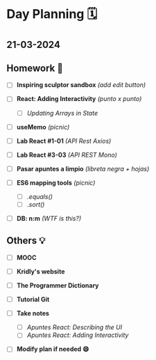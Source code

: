 # Day Planning :spiral_calendar:

## 21-03-2024

## Homework :pencil:

- [ ] **Inspiring sculptor sandbox** *(add edit button)*

- [ ] **React: Adding Interactivity** *(punto x punto)*
  
  - [ ] *Updating Arrays in State*

- [ ] **useMemo** *(picnic)*

- [ ] **Lab React #1-01** *(API Rest Axios)*

- [ ] **Lab React #3-03** *(API REST Mono)*

- [ ] **Pasar apuntes a limpio** *(libreta negra + hojas)*

- [ ] **ES6 mapping tools** *(picnic)*
  
  - [ ] *.equals()*
  - [ ] *.sort()*

- [ ] **DB: n:m** *(WTF is this?)*

## Others :bulb:

- [ ] **MOOC**

- [ ] **Kridly's website**

- [ ] **The Programmer Dictionary**

- [ ] **Tutorial Git**

- [ ] **Take notes**
  
  - [ ] *Apuntes React: Describing the UI*
  - [ ] *Apuntes React: Adding Interactivity*

- [ ] **Modify plan if needed :smile:**

